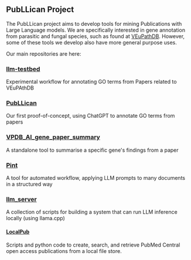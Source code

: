 ## PubLLican Project
The PubLLican project aims to develop tools for mining Publications with Large Language models.
We are specifically interested in gene annotation from parasitic and fungal species, such as found at [VEuPathDB](https://veupathdb.org/).
However, some of these tools we develop also have more general purpose uses.

Our main repositories are here:

### [llm-testbed](https://github.com/PubLLicanProject/llm-testbed)
Experimental workflow for annotating GO terms from Papers related to VEuPAthDB

### [PubLLican](https://github.com/PubLLicanProject/PubLLican)
Our first proof-of-concept, using ChatGPT to annotate GO terms from papers

### [VPDB_AI_gene_paper_summary](https://github.com/PubLLicanProject/VPDB_AI_gene_paper_summary)
A standalone tool to summarise a specific gene's findings from a paper

### [Pint](https://github.com/PubLLicanProject/Pint)
A tool for automated workflow, applying LLM prompts to many documents in a structured way

### [llm_server](https://github.com/PubLLicanProject/llm_server)
A collection of scripts for building a system that can run LLM inference locally (using llama.cpp)

#### [LocalPub](https://github.com/PubLLicanProject/LocalPub)
Scripts and python code to create, search, and retrieve PubMed Central open access publications from a local file store.


